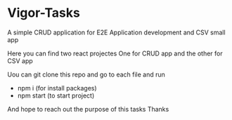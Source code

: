 # Vigor-Tasks
A simple CRUD application for E2E Application development and CSV small app

Here you can find two react projectes 
One for CRUD app and the other for CSV app

Uou can git clone this repo and go to each file and run 
- npm i (for install packages)
- npm start (to start project)

And hope to reach out the purpose of this tasks
Thanks
